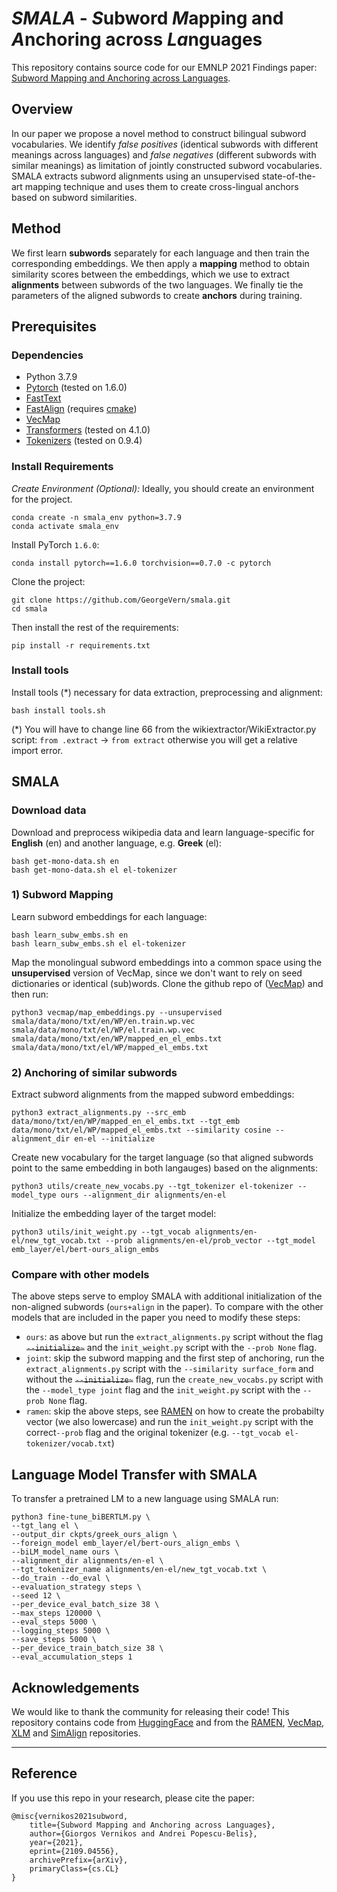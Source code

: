 # *SMALA* - *S*ubword *M*apping and *A*nchoring across *La*nguages
This repository contains source code for our EMNLP 2021 Findings paper: [Subword Mapping and Anchoring across Languages](https://arxiv.org/abs/2109.04556v1).

## Overview
In our paper we propose a novel method to construct bilingual subword vocabularies. We identify _false positives_ (identical subwords with different meanings across languages) and _false negatives_ (different subwords with similar meanings) as limitation of jointly constructed subword vocabularies. SMALA extracts subword alignments using an unsupervised state-of-the-art mapping technique and uses them to create cross-lingual anchors based on subword similarities.

## Method
We first learn **subwords** separately for each language and then train the corresponding embeddings. We then apply a **mapping** method to obtain similarity scores between the embeddings, which we use to extract **alignments** between subwords of the two languages. We finally tie the parameters of the aligned subwords to create **anchors** during training. 

<!-- SMALA  outperforms current methods for joint construction of multilingual subword vocabulariesin cases where there is no cross-lingual signal, such as zero-shot transfer to an unseen language (XNLI) only by sharing subword embeddings. When cross-lingual supervision is available, SMALA is a viable alternative to create shared bilingual vocabularies. -->

## Prerequisites
### Dependencies
* Python 3.7.9
* [Pytorch](https://pytorch.org/) (tested on 1.6.0)
* [FastText](https://github.com/facebookresearch/fastText)
* [FastAlign](https://github.com/clab/fast_align) (requires [cmake](https://cmake.org/install/))
* [VecMap](https://github.com/artetxem/vecmap)
* [Transformers](https://huggingface.co/transformers/) (tested on 4.1.0)
* [Tokenizers](https://github.com/huggingface/tokenizers) (tested on 0.9.4)


### Install Requirements
*Create Environment (Optional):* Ideally, you should create an environment for the project.

    conda create -n smala_env python=3.7.9
    conda activate smala_env
Install PyTorch `1.6.0`:

    conda install pytorch==1.6.0 torchvision==0.7.0 -c pytorch
    
Clone the project:

```
git clone https://github.com/GeorgeVern/smala.git
cd smala
```

Then install the rest of the requirements:

    pip install -r requirements.txt

### Install tools
Install tools (*) necessary for data extraction, preprocessing and alignment:
    
    bash install tools.sh

(*) You will have to change line 66 from the wikiextractor/WikiExtractor.py script: `from .extract` -> `from extract` otherwise you will get a relative import error.

## SMALA
### Download data
Download and preprocess wikipedia data and learn language-specific for **English** (en) and another language, e.g. **Greek** (el):
    
    bash get-mono-data.sh en
    bash get-mono-data.sh el el-tokenizer
    
### 1) Subword Mapping
Learn subword embeddings for each language:
    
    bash learn_subw_embs.sh en
    bash learn_subw_embs.sh el el-tokenizer

Map the monolingual subword embeddings into a common space using the **unsupervised** version of  VecMap, since we don't want to rely on seed dictionaries or identical (sub)words. Clone the github repo of ([VecMap](https://github.com/artetxem/vecmap)) and then run:

```
python3 vecmap/map_embeddings.py --unsupervised smala/data/mono/txt/en/WP/en.train.wp.vec smala/data/mono/txt/el/WP/el.train.wp.vec smala/data/mono/txt/en/WP/mapped_en_el_embs.txt smala/data/mono/txt/el/WP/mapped_el_embs.txt
```
### 2) Anchoring of similar subwords
Extract subword alignments from the mapped subword embeddings:

    python3 extract_alignments.py --src_emb data/mono/txt/en/WP/mapped_en_el_embs.txt --tgt_emb  data/mono/txt/el/WP/mapped_el_embs.txt --similarity cosine --alignment_dir en-el --initialize
    
Create new vocabulary for the target language (so that aligned subwords point to the same embedding in both langauges) based on the alignments:

    python3 utils/create_new_vocabs.py --tgt_tokenizer el-tokenizer --model_type ours --alignment_dir alignments/en-el
    
Initialize the embedding layer of the target model:

    python3 utils/init_weight.py --tgt_vocab alignments/en-el/new_tgt_vocab.txt --prob alignments/en-el/prob_vector --tgt_model emb_layer/el/bert-ours_align_embs

### Compare with other models
The above steps serve to employ SMALA with additional initialization of the non-aligned subwords (`ours+align` in the paper). To compare with the other models that are included in the paper you need to modify these steps:
* `ours`: as above but run the `extract_alignments.py` script without the flag ~~`--initialize~`~~ and the `init_weight.py` script with the `--prob None` flag. 
* `joint`: skip the subword mapping and the first step of anchoring, run the `extract_alignments.py` script with the `--similarity surface_form` and without the  ~~`--initialize~`~~ flag, run the `create_new_vocabs.py` script with the `--model_type joint` flag and the `init_weight.py` script with the `--prob None` flag.
* `ramen`: skip the above steps, see [RAMEN](https://github.com/alexa/ramen) on how to create the probabilty vector (we also lowercase) and run the `init_weight.py` script with the correct`--prob` flag and the original tokenizer (e.g. `--tgt_vocab el-tokenizer/vocab.txt`)


## Language Model Transfer with SMALA
To transfer a pretrained LM to a new language using SMALA run:

    python3 fine-tune_biBERTLM.py \
    --tgt_lang el \
    --output_dir ckpts/greek_ours_align \
    --foreign_model emb_layer/el/bert-ours_align_embs \
    --biLM_model_name ours \
    --alignment_dir alignments/en-el \
    --tgt_tokenizer_name alignments/en-el/new_tgt_vocab.txt \
    --do_train --do_eval \
    --evaluation_strategy steps \
    --seed 12 \
    --per_device_eval_batch_size 38 \
    --max_steps 120000 \
    --eval_steps 5000 \
    --logging_steps 5000 \
    --save_steps 5000 \
    --per_device_train_batch_size 38 \
    --eval_accumulation_steps 1


## Acknowledgements

We would like to thank the community for releasing their code! This repository contains code from [HuggingFace](https://github.com/huggingface/transformers) and from the [RAMEN](https://github.com/alexa/ramen), [VecMap](https://github.com/artetxem/vecmap), [XLM](https://github.com/facebookresearch/XLM) and [SimAlign](https://github.com/cisnlp/simalign) repositories.

---
## Reference
If you use this repo in your research, please cite the paper:

    @misc{vernikos2021subword,
        title={Subword Mapping and Anchoring across Languages},
        author={Giorgos Vernikos and Andrei Popescu-Belis},
        year={2021},
        eprint={2109.04556},
        archivePrefix={arXiv},
        primaryClass={cs.CL}
    }
